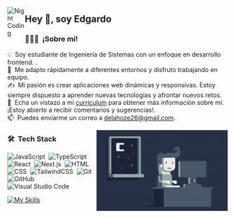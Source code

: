 <!--![Aditya Vikram Singh Banner](https://raw.githubusercontent.com/AVS1508/AVS1508/master/assets/Aditya%20Vikram%20Singh%20Banner.jpg)-->


<img alt="Night Coding" src="./assets/Hand%20Wave.gif" width='40' align="left"/><h2>Hey 👋, soy Edgardo</h2>

### 👨🏻‍💻 &nbsp;¡Sobre mí!

💡 &nbsp;Soy estudiante de Ingeniería de Sistemas con un enfoque en desarrollo frontend. .\
🌱 &nbsp;Me adapto rápidamente a diferentes entornos y disfruto trabajando en equipo.\
✍️ &nbsp;Mi pasión es crear aplicaciones web dinámicas y responsivas. Estoy siempre dispuesto a aprender nuevas tecnologías y afrontar nuevos retos.\
📄 &nbsp;Echa un vistazo a mi [currículum](https://www.flipsnack.com/557F7ADD75E/edgardo_de-la-hoz_cv/full-view.html) para obtener más información sobre mí. ¡Estoy abierto a recibir comentarios y sugerencias!.\
📫 &nbsp;Puedes enviarme un correo a delahoze26@gmail.com.

<img alt="Night Coding" src="https://raw.githubusercontent.com/AVS1508/AVS1508/master/assets/Night-Coding.gif" align="right"/>

### 🛠 &nbsp;Tech Stack

![JavaScript](https://img.shields.io/badge/-JavaScript-05122A?style=flat&logo=javascript)&nbsp;
![TypeScript](https://img.shields.io/badge/-TypeScript-05122A?style=flat&logo=TypeScript)&nbsp;
![React](https://img.shields.io/badge/-React-05122A?style=flat&logo=react)&nbsp;
![Next.js](https://img.shields.io/badge/-Next.js-05122A?style=flat&logo=nextdotjs)&nbsp;
![HTML](https://img.shields.io/badge/-HTML-05122A?style=flat&logo=HTML5)&nbsp;
![CSS](https://img.shields.io/badge/-CSS-05122A?style=flat&logo=CSS3&logoColor=1572B6)&nbsp;
![TailwindCSS](https://img.shields.io/badge/-React-05122A?style=flat&logo=tailwindcss)&nbsp;
![Git](https://img.shields.io/badge/-Git-05122A?style=flat&logo=git)&nbsp;
![GitHub](https://img.shields.io/badge/-GitHub-05122A?style=flat&logo=github)&nbsp;
![Visual Studio Code](https://img.shields.io/badge/-Visual%20Studio%20Code-05122A?style=flat&logo=visual-studio-code&logoColor=007ACC)&nbsp;

[![My Skills](https://skillicons.dev/icons?i=aws,gcp,azure,react,vue,flutter&perline=3)](https://skillicons.dev)
